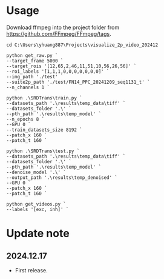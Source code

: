 # Usage

Download ffmpeg into the project folder from https://github.com/FFmpeg/FFmpeg/tags.

```
cd C:\Users\yhuang887\Projects\visualize_2p_video_202412

python get_raw.py `
--target_frame 5000 `
--target_rois '[12,65,2,46,11,51,10,56,26,56]' `
--roi_labels '[1,1,1,0,0,0,0,0,0,0]' `
--img_path './test' `
--suite2p_path './test/FN14_PPC_20241209_seq1131_t' `
--n_channels 1 `

python .\SRDTrans\train.py `
--datasets_path '.\results\temp_data\tiff' `
--datasets_folder '.\' `
--pth_path '.\results\temp_model' `
--n_epochs 8 `
--GPU 0 `
--train_datasets_size 8192 `
--patch_x 160 `
--patch_t 160 `

python .\SRDTrans\test.py `
--datasets_path '.\results\temp_data\tiff' `
--datasets_folder '.\' `
--pth_path '.\results\temp_model' `
--denoise_model '.\' `
--output_path '.\results\temp_denoised' `
--GPU 0 `
--patch_x 160 `
--patch_t 160 `

python get_videos.py `
--labels '[exc, inh]' `
```

# Update note

## 2024.12.17
- First release.
